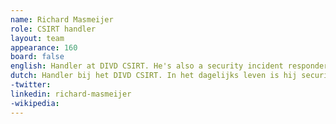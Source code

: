 ```yaml
---
name: Richard Masmeijer
role: CSIRT handler
layout: team
appearance: 160
board: false
english: Handler at DIVD CSIRT. He's also a security incident responder at the dutch railway company Nederlandse Spoorwegen.
dutch: Handler bij het DIVD CSIRT. In het dagelijks leven is hij security incident responder bij de Nederlandse Spoorwegen.
-twitter: 
linkedin: richard-masmeijer
-wikipedia: 
---
```

